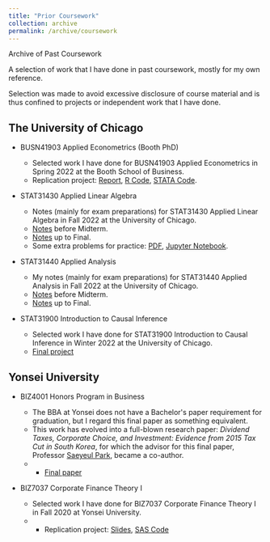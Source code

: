 ```yaml
---
title: "Prior Coursework"
collection: archive
permalink: /archive/coursework
---
```


Archive of Past Coursework

A selection of work that I have done in past coursework, mostly for my own reference.

Selection was made to avoid excessive disclosure of course material and is thus confined to projects or independent work that I have done.


The University of Chicago
---
- BUSN41903 Applied Econometrics (Booth PhD)
  - Selected work I have done for BUSN41903 Applied Econometrics in Spring 2022 at the Booth School of Business.
  - Replication project: <a href="https://ericsclee.github.io/files/BUSN41903_rep.pdf" target="_blank">Report</a>, <a href="https://ericsclee.github.io/files/BUSN41903_rep_r.R" target="_blank">R Code</a>, <a href="https://ericsclee.github.io/files/BUSN41903_rep_stata.do" target="_blank">STATA Code</a>.

- STAT31430 Applied Linear Algebra
  - Notes (mainly for exam preparations) for STAT31430 Applied Linear Algebra in Fall 2022 at the University of Chicago.
  - <a href="https://ericsclee.github.io/files/STAT31430_Mid.pdf" target="_blank">Notes</a> before Midterm.
  - <a href="https://ericsclee.github.io/files/STAT31430_Final.pdf" target="_blank">Notes</a> up to Final.
  - Some extra problems for practice: <a href="https://ericsclee.github.io/files/Extra Problems.pdf" target="_blank">PDF</a>, <a href="https://github.com/ericsclee/ericsclee.github.io/blob/master/files/Extra%20Problems.ipynb" target="_blank">Jupyter Notebook</a>.

- STAT31440 Applied Analysis
  - My notes (mainly for exam preparations) for STAT31440 Applied Analysis in Fall 2022 at the University of Chicago.
  - <a href="https://ericsclee.github.io/files/STAT31440_Mid.pdf" target="_blank">Notes</a> before Midterm.
  - <a href="https://ericsclee.github.io/files/STAT31440_Final.pdf" target="_blank">Notes</a> up to Final.

- STAT31900 Introduction to Causal Inference
  - Selected work I have done for STAT31900 Introduction to Causal Inference in Winter 2022 at the University of Chicago.
  - <a href="https://ericsclee.github.io/files/STAT31900_proj.pdf" target="_blank">Final project</a>


Yonsei University
---
- BIZ4001 Honors Program in Business
  - The BBA at Yonsei does not have a Bachelor's paper requirement for graduation, but I regard this final paper as something equivalent.
  - This work has evolved into a full-blown research paper: _Dividend Taxes, Corporate Choice, and Investment: Evidence from 2015 Tax Cut in South Korea_, for which the advisor for this final paper, Professor <a href="https://ysb.yonsei.ac.kr/faculty.asp?mid=n02&sOpt=A&uid=118" target="_blank">Saeyeul Park</a>, became a co-author.
  - - <a href="https://ericsclee.github.io/files/BIZ4001_paper.pdf" target="_blank">Final paper</a>

- BIZ7037 Corporate Finance Theory I
  - Selected work I have done for BIZ7037 Corporate Finance Theory I in Fall 2020 at Yonsei University.
  - - Replication project: <a href="https://ericsclee.github.io/files/BIZ7037_rep.pdf" target="_blank">Slides</a>, <a href="https://ericsclee.github.io/files/BIZ7037_rep_code.sas" target="_blank">SAS Code</a>

